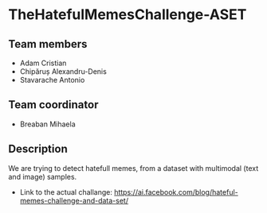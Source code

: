 # TheHatefulMemesChallenge-ASET

## Team members

- Adam Cristian
- Chipăruș Alexandru-Denis
- Stavarache Antonio

## Team coordinator

- Breaban Mihaela

## Description

We are trying to detect hatefull memes, from a dataset with multimodal (text and image) samples.

- Link to the actual challange: https://ai.facebook.com/blog/hateful-memes-challenge-and-data-set/
